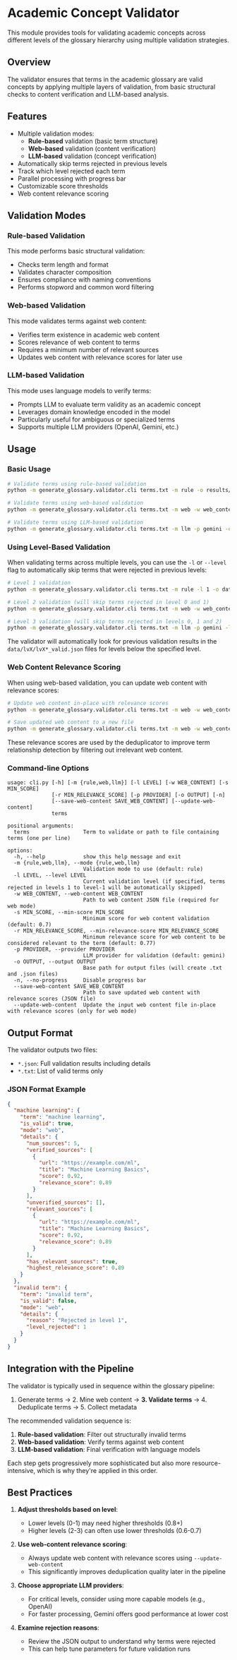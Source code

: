 # Academic Concept Validator

This module provides tools for validating academic concepts across different levels of the glossary hierarchy using multiple validation strategies.

## Overview

The validator ensures that terms in the academic glossary are valid concepts by applying multiple layers of validation, from basic structural checks to content verification and LLM-based analysis.

## Features

- Multiple validation modes:
  - **Rule-based** validation (basic term structure)
  - **Web-based** validation (content verification)
  - **LLM-based** validation (concept verification)
- Automatically skip terms rejected in previous levels
- Track which level rejected each term
- Parallel processing with progress bar
- Customizable score thresholds
- Web content relevance scoring

## Validation Modes

### Rule-based Validation

This mode performs basic structural validation:
- Checks term length and format
- Validates character composition
- Ensures compliance with naming conventions
- Performs stopword and common word filtering

### Web-based Validation

This mode validates terms against web content:
- Verifies term existence in academic web content
- Scores relevance of web content to terms
- Requires a minimum number of relevant sources
- Updates web content with relevance scores for later use

### LLM-based Validation

This mode uses language models to verify terms:
- Prompts LLM to evaluate term validity as an academic concept
- Leverages domain knowledge encoded in the model
- Particularly useful for ambiguous or specialized terms
- Supports multiple LLM providers (OpenAI, Gemini, etc.)

## Usage

### Basic Usage

```bash
# Validate terms using rule-based validation
python -m generate_glossary.validator.cli terms.txt -m rule -o results/rule_valid

# Validate terms using web-based validation
python -m generate_glossary.validator.cli terms.txt -m web -w web_content.json -o results/web_valid

# Validate terms using LLM-based validation
python -m generate_glossary.validator.cli terms.txt -m llm -p gemini -o results/llm_valid
```

### Using Level-Based Validation

When validating terms across multiple levels, you can use the `-l` or `--level` flag to automatically skip terms that were rejected in previous levels:

```bash
# Level 1 validation
python -m generate_glossary.validator.cli terms.txt -m rule -l 1 -o data/lv1/lv1_rule_valid

# Level 2 validation (will skip terms rejected in level 0 and 1)
python -m generate_glossary.validator.cli terms.txt -m web -w web_content.json -l 2 -o data/lv2/lv2_web_valid

# Level 3 validation (will skip terms rejected in levels 0, 1 and 2)
python -m generate_glossary.validator.cli terms.txt -m llm -p gemini -l 3 -o data/lv3/lv3_llm_valid
```

The validator will automatically look for previous validation results in the `data/lvX/lvX*_valid.json` files for levels below the specified level.

### Web Content Relevance Scoring

When using web-based validation, you can update web content with relevance scores:

```bash
# Update web content in-place with relevance scores
python -m generate_glossary.validator.cli terms.txt -m web -w web_content.json -o results/web_valid --update-web-content

# Save updated web content to a new file
python -m generate_glossary.validator.cli terms.txt -m web -w web_content.json -o results/web_valid --save-web-content updated_web_content.json
```

These relevance scores are used by the deduplicator to improve term relationship detection by filtering out irrelevant web content.

### Command-line Options

```
usage: cli.py [-h] [-m {rule,web,llm}] [-l LEVEL] [-w WEB_CONTENT] [-s MIN_SCORE]
              [-r MIN_RELEVANCE_SCORE] [-p PROVIDER] [-o OUTPUT] [-n]
              [--save-web-content SAVE_WEB_CONTENT] [--update-web-content]
              terms

positional arguments:
  terms                 Term to validate or path to file containing terms (one per line)

options:
  -h, --help            show this help message and exit
  -m {rule,web,llm}, --mode {rule,web,llm}
                        Validation mode to use (default: rule)
  -l LEVEL, --level LEVEL
                        Current validation level (if specified, terms rejected in levels 1 to level-1 will be automatically skipped)
  -w WEB_CONTENT, --web-content WEB_CONTENT
                        Path to web content JSON file (required for web mode)
  -s MIN_SCORE, --min-score MIN_SCORE
                        Minimum score for web content validation (default: 0.7)
  -r MIN_RELEVANCE_SCORE, --min-relevance-score MIN_RELEVANCE_SCORE
                        Minimum relevance score for web content to be considered relevant to the term (default: 0.77)
  -p PROVIDER, --provider PROVIDER
                        LLM provider for validation (default: gemini)
  -o OUTPUT, --output OUTPUT
                        Base path for output files (will create .txt and .json files)
  -n, --no-progress     Disable progress bar
  --save-web-content SAVE_WEB_CONTENT
                        Path to save updated web content with relevance scores (JSON file)
  --update-web-content  Update the input web content file in-place with relevance scores (only for web mode)
```

## Output Format

The validator outputs two files:

- `*.json`: Full validation results including details
- `*.txt`: List of valid terms only

### JSON Format Example

```json
{
  "machine learning": {
    "term": "machine learning",
    "is_valid": true,
    "mode": "web",
    "details": {
      "num_sources": 5,
      "verified_sources": [
        {
          "url": "https://example.com/ml",
          "title": "Machine Learning Basics",
          "score": 0.92,
          "relevance_score": 0.89
        }
      ],
      "unverified_sources": [],
      "relevant_sources": [
        {
          "url": "https://example.com/ml",
          "title": "Machine Learning Basics",
          "score": 0.92,
          "relevance_score": 0.89
        }
      ],
      "has_relevant_sources": true,
      "highest_relevance_score": 0.89
    }
  },
  "invalid term": {
    "term": "invalid term",
    "is_valid": false,
    "mode": "web",
    "details": {
      "reason": "Rejected in level 1",
      "level_rejected": 1
    }
  }
}
```

## Integration with the Pipeline

The validator is typically used in sequence within the glossary pipeline:

1. Generate terms → 2. Mine web content → **3. Validate terms** → 4. Deduplicate terms → 5. Collect metadata

The recommended validation sequence is:

1. **Rule-based validation**: Filter out structurally invalid terms
2. **Web-based validation**: Verify terms against web content
3. **LLM-based validation**: Final verification with language models

Each step gets progressively more sophisticated but also more resource-intensive, which is why they're applied in this order.

## Best Practices

1. **Adjust thresholds based on level**:
   - Lower levels (0-1) may need higher thresholds (0.8+)
   - Higher levels (2-3) can often use lower thresholds (0.6-0.7)

2. **Use web-content relevance scoring**:
   - Always update web content with relevance scores using `--update-web-content`
   - This significantly improves deduplication quality later in the pipeline

3. **Choose appropriate LLM providers**:
   - For critical levels, consider using more capable models (e.g., OpenAI)
   - For faster processing, Gemini offers good performance at lower cost

4. **Examine rejection reasons**:
   - Review the JSON output to understand why terms were rejected
   - This can help tune parameters for future validation runs
